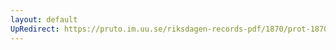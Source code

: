 ```yaml
---
layout: default
UpRedirect: https://pruto.im.uu.se/riksdagen-records-pdf/1870/prot-1870--fk--308/prot-1870--fk--308_021.pdf
---
```

